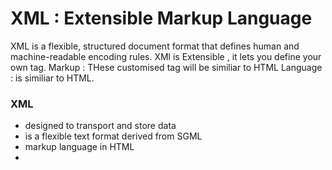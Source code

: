 # XML : Extensible Markup Language

XML is a flexible, structured document format that defines human and machine-readable encoding rules.
XMl is Extensible , it lets you define your own tag. 
Markup : THese customised tag will be similiar to HTML
Language : is similiar to HTML. 

### XML
* designed to transport and store data
* is a flexible text format derived from SGML
* markup language in HTML
* 
